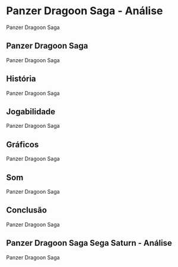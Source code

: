 ---
---

# Panzer Dragoon Saga - Análise

Panzer Dragoon Saga

## Panzer Dragoon Saga

Panzer Dragoon Saga

## História

Panzer Dragoon Saga

## Jogabilidade

Panzer Dragoon Saga

## Gráficos

Panzer Dragoon Saga

## Som

Panzer Dragoon Saga

## Conclusão

Panzer Dragoon Saga

## Panzer Dragoon Saga Sega Saturn - Análise

Panzer Dragoon Saga
